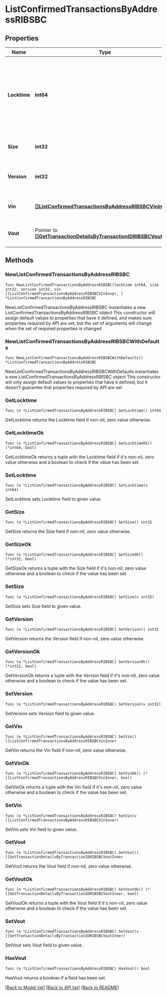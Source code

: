 # ListConfirmedTransactionsByAddressRIBSBC

## Properties

Name | Type | Description | Notes
------------ | ------------- | ------------- | -------------
**Locktime** | **int64** | Represents the locktime on the transaction on the specific blockchain, i.e. the blockheight at which the transaction is valid. | 
**Size** | **int32** | Represents the total size of this transaction. | 
**Version** | **int32** | Represents the transaction&#39;s version number. | 
**Vin** | [**[]ListConfirmedTransactionsByAddressRIBSBCVinInner**](ListConfirmedTransactionsByAddressRIBSBCVinInner.md) | Represents the transaction inputs. | 
**Vout** | Pointer to [**[]GetTransactionDetailsByTransactionIDRIBSBCVoutInner**](GetTransactionDetailsByTransactionIDRIBSBCVoutInner.md) | Represents the transaction outputs. | [optional] 

## Methods

### NewListConfirmedTransactionsByAddressRIBSBC

`func NewListConfirmedTransactionsByAddressRIBSBC(locktime int64, size int32, version int32, vin []ListConfirmedTransactionsByAddressRIBSBCVinInner, ) *ListConfirmedTransactionsByAddressRIBSBC`

NewListConfirmedTransactionsByAddressRIBSBC instantiates a new ListConfirmedTransactionsByAddressRIBSBC object
This constructor will assign default values to properties that have it defined,
and makes sure properties required by API are set, but the set of arguments
will change when the set of required properties is changed

### NewListConfirmedTransactionsByAddressRIBSBCWithDefaults

`func NewListConfirmedTransactionsByAddressRIBSBCWithDefaults() *ListConfirmedTransactionsByAddressRIBSBC`

NewListConfirmedTransactionsByAddressRIBSBCWithDefaults instantiates a new ListConfirmedTransactionsByAddressRIBSBC object
This constructor will only assign default values to properties that have it defined,
but it doesn't guarantee that properties required by API are set

### GetLocktime

`func (o *ListConfirmedTransactionsByAddressRIBSBC) GetLocktime() int64`

GetLocktime returns the Locktime field if non-nil, zero value otherwise.

### GetLocktimeOk

`func (o *ListConfirmedTransactionsByAddressRIBSBC) GetLocktimeOk() (*int64, bool)`

GetLocktimeOk returns a tuple with the Locktime field if it's non-nil, zero value otherwise
and a boolean to check if the value has been set.

### SetLocktime

`func (o *ListConfirmedTransactionsByAddressRIBSBC) SetLocktime(v int64)`

SetLocktime sets Locktime field to given value.


### GetSize

`func (o *ListConfirmedTransactionsByAddressRIBSBC) GetSize() int32`

GetSize returns the Size field if non-nil, zero value otherwise.

### GetSizeOk

`func (o *ListConfirmedTransactionsByAddressRIBSBC) GetSizeOk() (*int32, bool)`

GetSizeOk returns a tuple with the Size field if it's non-nil, zero value otherwise
and a boolean to check if the value has been set.

### SetSize

`func (o *ListConfirmedTransactionsByAddressRIBSBC) SetSize(v int32)`

SetSize sets Size field to given value.


### GetVersion

`func (o *ListConfirmedTransactionsByAddressRIBSBC) GetVersion() int32`

GetVersion returns the Version field if non-nil, zero value otherwise.

### GetVersionOk

`func (o *ListConfirmedTransactionsByAddressRIBSBC) GetVersionOk() (*int32, bool)`

GetVersionOk returns a tuple with the Version field if it's non-nil, zero value otherwise
and a boolean to check if the value has been set.

### SetVersion

`func (o *ListConfirmedTransactionsByAddressRIBSBC) SetVersion(v int32)`

SetVersion sets Version field to given value.


### GetVin

`func (o *ListConfirmedTransactionsByAddressRIBSBC) GetVin() []ListConfirmedTransactionsByAddressRIBSBCVinInner`

GetVin returns the Vin field if non-nil, zero value otherwise.

### GetVinOk

`func (o *ListConfirmedTransactionsByAddressRIBSBC) GetVinOk() (*[]ListConfirmedTransactionsByAddressRIBSBCVinInner, bool)`

GetVinOk returns a tuple with the Vin field if it's non-nil, zero value otherwise
and a boolean to check if the value has been set.

### SetVin

`func (o *ListConfirmedTransactionsByAddressRIBSBC) SetVin(v []ListConfirmedTransactionsByAddressRIBSBCVinInner)`

SetVin sets Vin field to given value.


### GetVout

`func (o *ListConfirmedTransactionsByAddressRIBSBC) GetVout() []GetTransactionDetailsByTransactionIDRIBSBCVoutInner`

GetVout returns the Vout field if non-nil, zero value otherwise.

### GetVoutOk

`func (o *ListConfirmedTransactionsByAddressRIBSBC) GetVoutOk() (*[]GetTransactionDetailsByTransactionIDRIBSBCVoutInner, bool)`

GetVoutOk returns a tuple with the Vout field if it's non-nil, zero value otherwise
and a boolean to check if the value has been set.

### SetVout

`func (o *ListConfirmedTransactionsByAddressRIBSBC) SetVout(v []GetTransactionDetailsByTransactionIDRIBSBCVoutInner)`

SetVout sets Vout field to given value.

### HasVout

`func (o *ListConfirmedTransactionsByAddressRIBSBC) HasVout() bool`

HasVout returns a boolean if a field has been set.


[[Back to Model list]](../README.md#documentation-for-models) [[Back to API list]](../README.md#documentation-for-api-endpoints) [[Back to README]](../README.md)


